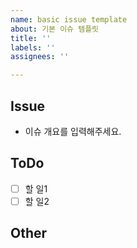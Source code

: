 ```yaml
---
name: basic issue template
about: 기본 이슈 템플릿
title: ''
labels: ''
assignees: ''

---
```


## Issue
- 이슈 개요를 입력해주세요.

## ToDo
- [ ] 할 일1
- [ ] 할 일2

## Other
